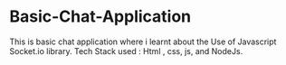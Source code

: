 # Basic-Chat-Application
This is basic chat application where i learnt about the Use of Javascript  Socket.io library.
Tech Stack used  : Html , css, js, and NodeJs.
